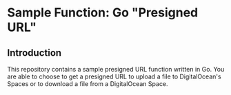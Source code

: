 # Sample Function: Go "Presigned URL"

## Introduction

This repository contains a sample presigned URL function written in Go. You are able to choose to get a presigned URL to upload a file to DigitalOcean's Spaces or to download a file from a DigitalOcean Space.